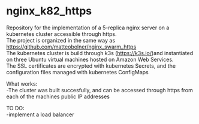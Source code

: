 # nginx_k82_https

Repository for the implementation of a 5-replica nginx server on a kubernetes cluster accessible through https.  
The project is organized in the same way as https://github.com/matteobolner/nginx_swarm_https  
The kubernetes cluster is build through k3s (https://k3s.io/)and instantiated on three Ubuntu virtual machines hosted on Amazon Web Services.  
The SSL certificates are encrypted with kubernetes Secrets, and the configuration files managed with kubernetes ConfigMaps

What works:  
-The cluster was built succesfully, and can be accessed through https from each of the machines public IP addresses  

TO DO:  
-implement a load balancer
